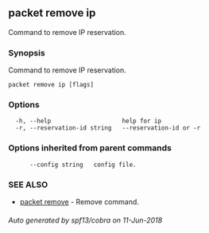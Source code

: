 ## packet remove ip

Command to remove IP reservation.

### Synopsis

Command to remove IP reservation.

```
packet remove ip [flags]
```

### Options

```
  -h, --help                    help for ip
  -r, --reservation-id string   --reservation-id or -r
```

### Options inherited from parent commands

```
      --config string   config file.
```

### SEE ALSO

* [packet remove](packet_remove.md)	 - Remove command.

###### Auto generated by spf13/cobra on 11-Jun-2018
